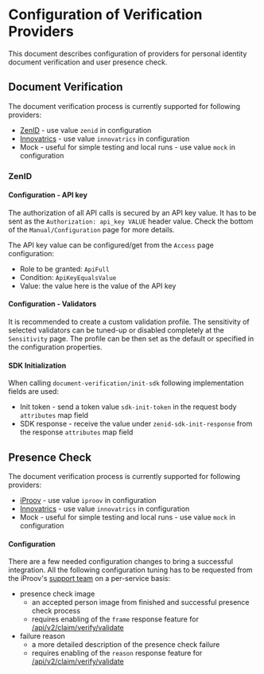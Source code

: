 # Configuration of Verification Providers

This document describes configuration of providers for personal identity document verification and user presence check.

## Document Verification

The document verification process is currently supported for following providers:
- [ZenID](https://zenid.trask.cz/) - use value `zenid` in configuration
- [Innovatrics](https://www.innovatrics.com/) - use value `innovatrics` in configuration
- Mock - useful for simple testing and local runs - use value `mock` in configuration

### ZenID

#### Configuration - API key

The authorization of all API calls is secured by an API key value. It has to be sent as the `Authorization: api_key VALUE` header value.
Check the bottom of the `Manual/Configuration` page for more details.

The API key value can be configured/get from the `Access` page configuration:
- Role to be granted: `ApiFull`
- Condition: `ApiKeyEqualsValue`
- Value: the value here is the value of the API key

#### Configuration - Validators

It is recommended to create a custom validation profile. The sensitivity of selected validators can be tuned-up or disabled completely at the `Sensitivity` page.
The profile can be then set as the default or specified in the configuration properties.

#### SDK Initialization

When calling `document-verification/init-sdk` following implementation fields are used:
- Init token - send a token value `sdk-init-token` in the request body `attributes` map field
- SDK response - receive the value under `zenid-sdk-init-response` from the response `attributes` map field

## Presence Check

The document verification process is currently supported for following providers:
- [iProov](https://www.iproov.com/) - use value `iproov` in configuration
- [Innovatrics](https://www.innovatrics.com/) - use value `innovatrics` in configuration
- Mock - useful for simple testing and local runs - use value `mock` in configuration

#### Configuration

There are a few needed configuration changes to bring a successful integration. All the following configuration tuning
has to be requested from the iProov's [support team](https://iproov.freshdesk.com/support/login) on a per-service basis:
- presence check image
    - an accepted person image from finished and successful presence check process
    - requires enabling of the `frame` response feature for [/api/v2/claim/verify/validate](https://secure.iproov.me/docs.html#operation/userVerifyValidate)
- failure reason
    - a more detailed description of the presence check failure
    - requires enabling of the `reason` response feature for [/api/v2/claim/verify/validate](https://secure.iproov.me/docs.html#operation/userVerifyValidate)
